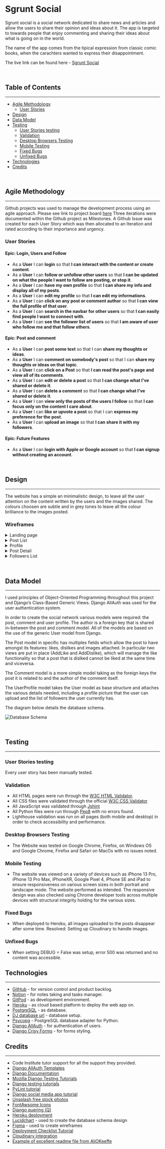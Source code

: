 # Sgrunt Social

Sgrunt social is a social network dedicated to share news and articles and allow the users to share their opinion and ideas about it. The app is targeted to towards people that enjoy commenting and sharing their ideas about what is going on in the world.

The name of the app comes from the tipical expression from classic comic books, when the carachters wanted to express their disappointment.

The live link can be found here - [Sgrunt Social](https://sgrunt-social.herokuapp.com/)

&nbsp;

## Table of Contents
---
- [Agile Methodology](#agile-methodology)
    - [User Stories](#user-stories)
- [Design](#design)
- [Data Model](#data-model)
- [Testing](#testing)
    - [User Stories testing](#user-stories-testing)
    - [Validation](#validation)
    - [Desktop Browsers Testing](#desktop-browsers-testing)
    - [Mobile Testing](#mobile-testing)
    - [Fixed Bugs](#fixed-bugs)
    - [Unfixed Bugs](#unfixed-bugs)
- [Technologies](#technologies)
- [Credits](#credits)

&nbsp;

## Agile Methodology
---
Github projects was used to manage the development process using an agile approach. Please see link to project board [here](https://github.com/users/alessandracosta8/projects/3)
Three iterations were documented within the Github project as Milestones. A Github Issue was created for each User Story which was then allocated to an Iteration and rated according to their importance and urgency.

### User Stories

#### Epic: Login, Users and Follow
- As a **User** I can **login** so that **I can interact with the content or create content**.
- As a **User** I can **follow or unfollow other users** so that **I can be updated on what the people I want to follow are posting, or stop it**.
- As a **User** I can **have my own profile** so that **I can share my info and display all of my posts**.
- As a **User** I can **edit my profile** so that **I can edit my informations**.
- As a **User** I can **click on any post or comment author** so that **I can view the full profile of that user**.
- As a **User** I can **search in the navbar for other users** so that **I can easily find people I want to connect with**.
- As a **User** I can **see the follower list of users** so that **I am aware of user who follow me and that follow others**.

#### Epic: Post and comment
- As a **User** I can **post some text** so that I can **share my thoughts or ideas**.
- As a **User** I can **comment on somebody's post** so that I can **share my thoughts or ideas on that topic**.
- As a **User** I can **click on a Post** so that **I can read the post's page and view all of its comments**.
- As a **User** I can **edit or delete a post** so that **I can change what I've shared or delete it**.
- As a **User** I can **delete a comment** so that **I can change what I've shared or delete it**.
- As a **User** I can **view only the posts of the users I follow** so that **I can focus only on the content I care about**.
- As a **User** I can **like or upvote a post** so that I can **express my preference for the post**.
- As a **User** I can **upload an image** so that **I can share it with my followers**.

#### Epic: Future Features
- As a **User** I can **login with Apple or Google account** so that **I can signup without creating an account**.

&nbsp;

## Design
---
The website has a simple an minimalistic design, to leave all the user attention on the content written by the users and the images shared. The colours choosen are subtle and in grey tones to leave all the colour brilliance to the images posted.

### Wireframes

<details>
<summary>Landing page</summary>

![Landing Page](docs/wireframes/landing_page.png)
</details>

<details>
<summary>Post List</summary>

![Post List](docs/wireframes/post_list.png)
</details>

<details>
<summary>Profile</summary>

![Profile](docs/wireframes/profile_page.png)
</details>

<details>
<summary>Post Detail</summary>

![Post Detail](docs/wireframes/post_detail.png)
</details>

<details>
<summary>Followers List</summary>

![Followers List](docs/wireframes/followers_list.png)
</details>

&nbsp;

## Data Model
---
I used principles of Object-Oriented Programming throughout this project and Django’s Class-Based Generic Views.
Django AllAuth was used for the user authentication system.

In order to create the social network various models were required: the post, comment and user profile.
The author is a foreign key that is shared in-between the post and comment model. All of the models are based on the use of the generic User model from Django.

The Post model in specific has multiples fields which allow the post to have amongst its features: likes, dislikes and images attached. In particular two views are put in place (AddLike and AddDislike), which will manage the like functionality so that a post that is dislked cannot be liked at the same time and viceversa.

The Comment model is a more simple model taking as the foreign keys the post it is related to and the author of the comment itself.

The UserProfile model takes the User model as base structure and attaches the various details needed, including a profile picture that the user can upload and the list of followers the user currently has.

The diagram below details the database schema.

![Database Schema](docs/readme_images/sgrunt-social-database-schema-diagram.jpeg)

&nbsp;

## Testing
---

### User Stories testing
Every user story has been manually tested.

### Validation
- All HTML pages were run through the [W3C HTML Validator](https://validator.w3.org/).
- All CSS files were validated through the official [W3C CSS Validator](https://jigsaw.w3.org/css-validator/)
- All JavaScript was validated through [Jshint](https://jshint.com/)
- All Python files were run through [Pep8](http://pep8online.com/) with no errors found.
- Lighthouse validation was run on all pages (both mobile and desktop) in order to check accessibility and performance.

### Desktop Browsers Testing
- The Website was tested on Google Chrome, Firefox, on Windows OS and Google Chrome, Firefox and Safari on MacOs with no issues noted. 

### Mobile Testing
- The website was viewed on a variety of devices such as iPhone 13 Pro, iPhone 13 Pro Max, iPhoneXR, Google Pixel 4, iPhone SE and iPad to ensure responsiveness on various screen sizes in both portrait and landscape mode. The website performed as intended. The responsive design was also checked using Chrome developer tools across multiple devices with structural integrity holding for the various sizes.

### Fixed Bugs
- When deployed to Heroku, all images uploaded to the posts disappear after some time. Resolved: Setting up  Cloudinary to handle images.

### Unfixed Bugs
- When setting DEBUG = False was setup, error 500 was returned and no content was accessible.
&nbsp;

## Technologies
---
- [GitHub](https://github.com/) - for version control and product backlog.
- [Notion](https://notion.so/) - for notes taking and tasks manager.
- [GitPod](https://gitpod.io/) - as development environment.
- [Heroku](https://heroku.com/) - as cloud based platform to deploy the web app on.
- [PostgreSQL](https://postgresql.org/) - as database.
- [DJ database url](https://pypi.org/project/dj-database-url/) - database setup.
- [Psycopg](https://pypi.org/project/psycopg2/) - PostgreSQL database adapter for Python.
- [Django AllAuth](https://django-allauth.readthedocs.io/en/latest/installation.html) - for authentication of users.
- [Django Crisy Forms](https://django-crispy-forms.readthedocs.io/en/latest/) - for forms styling.


## Credits
---
- Code Institute tutor support for all the support they provided.
- [Django AllAuth Templates](https://github.com/pennersr/django-allauth)
- [Django Documentation](https://docs.djangoproject.com/en/4.1/)
- [Mozilla Django Testing Tutorials](https://developer.mozilla.org/en-US/docs/Learn/Server-side/Django/Testing)
- [Django testing tutorials](https://www.youtube.com/watch?v=qwypH3YvMKc&list=PLbpAWbHbi5rMF2j5n6imm0enrSD9eQUaM)
- [PyLint tutorial](https://www.youtube.com/watch?v=w6bRHNC7Kuc&t=30s)
- [Django social media app tutorial](https://www.youtube.com/playlist?list=PLPSM8rIid1a3TkwEmHyDALNuHhqiUiU5A)
- [Unsplash free stock photos](https://unsplash.com/)
- [FontAwsome Icons](https://fontawesome.com/)
- [Django quering (Q)](https://docs.djangoproject.com/en/3.1/topics/db/queries/)
- [Heroku deployment](https://www.youtube.com/watch?v=XZoTukqekzY)
- [Lucidchart](https://lucid.app/documents#/dashboard) - used to create the database schema design
- [Figma](https://www.figma.com/) - used to create wireframes
- [Deployment Checklist Tutorial](https://www.youtube.com/watch?v=mAeK4Ia4fk8)
- [Cloudinary integration](https://www.section.io/engineering-education/uploading-images-to-cloudinary-from-django-application/)
- [Example of excellent readme file from AliOKeeffe](https://github.com/AliOKeeffe/PP4_My_Meal_Planner/blob/main/TESTING.md#device-testing)